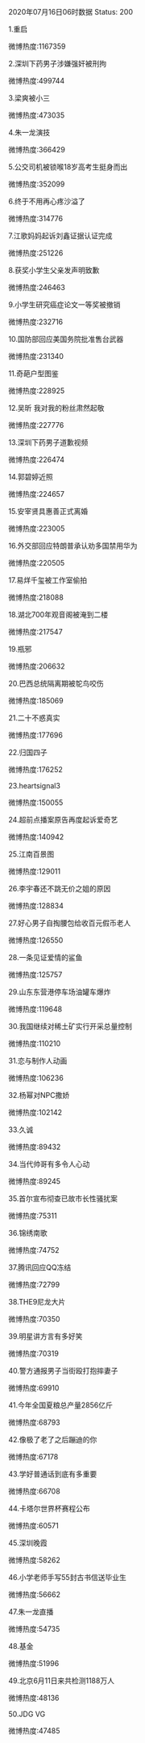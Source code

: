 2020年07月16日06时数据
Status: 200

1.重启

微博热度:1167359

2.深圳下药男子涉嫌强奸被刑拘

微博热度:499744

3.梁爽被小三

微博热度:473035

4.朱一龙演技

微博热度:366429

5.公交司机被锁喉18岁高考生挺身而出

微博热度:352099

6.终于不用再心疼沙溢了

微博热度:314776

7.江歌妈妈起诉刘鑫证据认证完成

微博热度:251226

8.获奖小学生父亲发声明致歉

微博热度:246463

9.小学生研究癌症论文一等奖被撤销

微博热度:232716

10.国防部回应美国务院批准售台武器

微博热度:231340

11.奇葩户型图鉴

微博热度:228925

12.吴昕 我对我的粉丝肃然起敬

微博热度:227776

13.深圳下药男子道歉视频

微博热度:226474

14.郭碧婷近照

微博热度:224657

15.安宰贤具惠善正式离婚

微博热度:223005

16.外交部回应特朗普承认劝多国禁用华为

微博热度:220505

17.易烊千玺被工作室偷拍

微博热度:218088

18.湖北700年观音阁被淹到二楼

微博热度:217547

19.瓶邪

微博热度:206632

20.巴西总统隔离期被鸵鸟咬伤

微博热度:185069

21.二十不惑真实

微博热度:177696

22.归国四子

微博热度:176252

23.heartsignal3

微博热度:150055

24.超前点播案原告再度起诉爱奇艺

微博热度:140942

25.江南百景图

微博热度:129011

26.李宇春还不跳无价之姐的原因

微博热度:128834

27.好心男子自掏腰包给收百元假币老人

微博热度:126550

28.一条见证爱情的鲨鱼

微博热度:125757

29.山东东营港停车场油罐车爆炸

微博热度:119648

30.我国继续对稀土矿实行开采总量控制

微博热度:110210

31.恋与制作人动画

微博热度:106236

32.杨幂对NPC撒娇

微博热度:102142

33.久诚

微博热度:89432

34.当代帅哥有多令人心动

微博热度:89245

35.首尔宣布彻查已故市长性骚扰案

微博热度:75311

36.锦绣南歌

微博热度:74752

37.腾讯回应QQ冻结

微博热度:72799

38.THE9尼龙大片

微博热度:70350

39.明星讲方言有多好笑

微博热度:70319

40.警方通报男子当街殴打抱摔妻子

微博热度:69910

41.今年全国夏粮总产量2856亿斤

微博热度:68793

42.像极了老了之后蹦迪的你

微博热度:67178

43.学好普通话到底有多重要

微博热度:66708

44.卡塔尔世界杯赛程公布

微博热度:60571

45.深圳晚霞

微博热度:58262

46.小学老师手写55封古书信送毕业生

微博热度:56662

47.朱一龙直播

微博热度:54735

48.基金

微博热度:51996

49.北京6月11日来共检测1188万人

微博热度:48136

50.JDG VG

微博热度:47485

